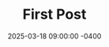 ---
title: First Post
date: 2025-03-18 09:00:00 -0400
categories: ["FRC", "Steel Stingers"]
tags: ["8193"]
---